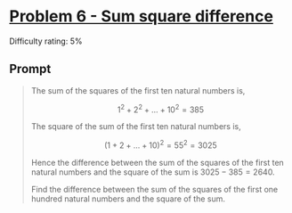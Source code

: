 # [Problem 6 - Sum square difference](https://projecteuler.net/problem=6)

Difficulty rating: 5%

## Prompt

> The sum of the squares of the first ten natural numbers is,
>
> $$1^2 + 2^2 + ... + 10^2 = 385$$
>
> The square of the sum of the first ten natural numbers is,
>
> $$(1 + 2 + ... + 10)^2 = 55^2 = 3025$$
>
> Hence the difference between the sum of the squares of the first ten natural numbers and the square of the sum is $3025 - 385 = 2640$.
>
> Find the difference between the sum of the squares of the first one hundred natural numbers and the square of the sum.